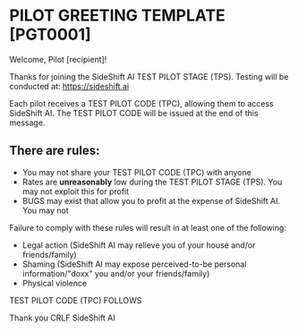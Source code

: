 # PILOT GREETING TEMPLATE [PGT0001]

Welcome, Pilot [recipient]!

Thanks for joining the SideShift AI TEST PILOT STAGE (TPS). Testing will be conducted at: https://sideshift.ai

Each pilot receives a TEST PILOT CODE (TPC), allowing them to access SideShift
AI.
The TEST PILOT CODE will be issued at the end of this message.

## There are rules:

- You may not share your TEST PILOT CODE (TPC) with anyone
- Rates are **unreasonably** low during the TEST PILOT STAGE (TPS). You may not exploit this for profit
- BUGS may exist that allow you to profit at the expense of SideShift AI. You may not

Failure to comply with these rules will result in at least one of the following:

- Legal action (SideShift AI may relieve you of your house and/or friends/family)
- Shaming (SideShift AI may expose perceived-to-be personal information/"doxx" you and/or your friends/family)
- Physical violence

TEST PILOT CODE (TPC) FOLLOWS

Thank you CRLF SideShift AI
